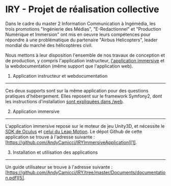 IRY - Projet de réalisation collective
========================

Dans le cadre du master 2 Information Communication à Ingémédia, les trois promotions 
"Ingénierie des Médias", "E-Redactionnel" et "Production Numérique et Immersion" ont
mis en oeuvre leurs compétences pour répondre à une problématique du partenaire 
"Airbus Helicopters", leader mondial du marché des hélicoptères civil.

Nous mettons à leur disposition l'ensemble de nos travaux de conception et de production, 
y compris l'application instructeur, [l'application immersive][1] et la webdocumentation (même support que l'application web).

1) Application instructeur et webdocumentation
----------------------------------
Ces deux supports sont sur la même application pour des questions pratiques d'hébergement.
Elles reposent sur le framework Symfony2, dont les instructions d'installation [sont expliquées dans /web][2].

2) Application immersive
----------------------------------
L'application immersive repose sur le moteur de jeu Unity3D, et nécessite le [SDK de Oculus][3] et [celui du Leap Motion][4].
Le dépot Github de cette application se trouve à l'adresse suivante : [https://github.com/AndyCamicci/IRYImmersiveApplication][1].

3) Installation et utilisation des applications
----------------------------------
Un guide utilisateur se trouve à l'adresse suivante : [https://github.com/AndyCamicci/IRY/tree/master/Documents/documentation.pdf][5].

[1]:  https://github.com/AndyCamicci/IRYImmersiveApplication
[2]:  https://github.com/AndyCamicci/IRY/tree/master/web
[3]:  https://developer.oculus.com/downloads/#version=0.4.4-beta
[4]:  https://developer.leapmotion.com/
[5]:  https://github.com/AndyCamicci/IRY/tree/master/Documents/documentation.pdf